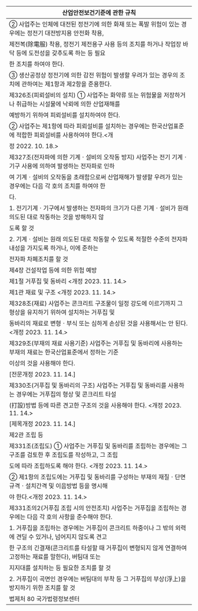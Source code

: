 | 산업안전보건기준에 관한 규칙 |
| --- |
| ② 사업주는 인체에 대전된 정전기에 의한 화재 또는 폭발 위험이 있는 경우에는 정전기 대전방지용 안전화 착용, |
| 제전복(除電服) 착용, 정전기 제전용구 사용 등의 조치를 하거나 작업장 바닥 등에 도전성을 갖추도록 하는 등 필요 |
| 한 조치를 하여야 한다. |
| ③ 생산공정상 정전기에 의한 감전 위험이 발생할 우려가 있는 경우의 조치에 관하여는 제1항과 제2항을 준용한다. |
| 제326조(피뢰설비의 설치) ① 사업주는 화약류 또는 위험물을 저장하거나 취급하는 시설물에 낙뢰에 의한 산업재해를 |
| 예방하기 위하여 피뢰설비를 설치하여야 한다. |
| ② 사업주는 제1항에 따라 피뢰설비를 설치하는 경우에는 한국산업표준에 적합한 피뢰설비를 사용하여야 한다.<개 |
| 정 2022. 10. 18.> |
| 제327조(전자파에 의한 기계ㆍ설비의 오작동 방지) 사업주는 전기 기계ㆍ기구 사용에 의하여 발생하는 전자파로 인하 |
| 여 기계ㆍ설비의 오작동을 초래함으로써 산업재해가 발생할 우려가 있는 경우에는 다음 각 호의 조치를 하여야 한 |
| 다. |
| 1. 전기기계ㆍ기구에서 발생하는 전자파의 크기가 다른 기계ㆍ설비가 원래 의도된 대로 작동하는 것을 방해하지 않 |
| 도록 할 것 |
| 2. 기계ㆍ설비는 원래 의도된 대로 작동할 수 있도록 적절한 수준의 전자파 내성을 가지도록 하거나, 이에 준하는 |
| 전자파 차폐조치를 할 것 |
| 제4장 건설작업 등에 의한 위험 예방 |
| 제1절 거푸집 및 동바리 <개정 2023. 11. 14.> |
| 제1관 재료 및 구조 <개정 2023. 11. 14.> |
| 제328조(재료) 사업주는 콘크리트 구조물이 일정 강도에 이르기까지 그 형상을 유지하기 위하여 설치하는 거푸집 및 |
| 동바리의 재료로 변형ㆍ부식 또는 심하게 손상된 것을 사용해서는 안 된다. <개정 2023. 11. 14.> |
| 제329조(부재의 재료 사용기준) 사업주는 거푸집 및 동바리에 사용하는 부재의 재료는 한국산업표준에서 정하는 기준 |
| 이상의 것을 사용해야 한다. |
| [전문개정 2023. 11. 14.] |
| 제330조(거푸집 및 동바리의 구조) 사업주는 거푸집 및 동바리를 사용하는 경우에는 거푸집의 형상 및 콘크리트 타설 |
| (打設)방법 등에 따른 견고한 구조의 것을 사용해야 한다. <개정 2023. 11. 14.> |
| [제목개정 2023. 11. 14.] |
| 제2관 조립 등 |
| 제331조(조립도) ① 사업주는 거푸집 및 동바리를 조립하는 경우에는 그 구조를 검토한 후 조립도를 작성하고, 그 조립 |
| 도에 따라 조립하도록 해야 한다. <개정 2023. 11. 14.> |
| ② 제1항의 조립도에는 거푸집 및 동바리를 구성하는 부재의 재질ㆍ단면규격ㆍ설치간격 및 이음방법 등을 명시해 |
| 야 한다.<개정 2023. 11. 14.> |
| 제331조의2(거푸집 조립 시의 안전조치) 사업주는 거푸집을 조립하는 경우에는 다음 각 호의 사항을 준수해야 한다. |
| 1. 거푸집을 조립하는 경우에는 거푸집이 콘크리트 하중이나 그 밖의 외력에 견딜 수 있거나, 넘어지지 않도록 견고 |
| 한 구조의 긴결재(콘크리트를 타설할 때 거푸집이 변형되지 않게 연결하여 고정하는 재료를 말한다), 버팀대 또는 |
| 지지대를 설치하는 등 필요한 조치를 할 것 |
| 2. 거푸집이 곡면인 경우에는 버팀대의 부착 등 그 거푸집의 부상(浮上)을 방지하기 위한 조치를 할 것 |
| 법제처                                                            80                                                       국가법령정보센터 |